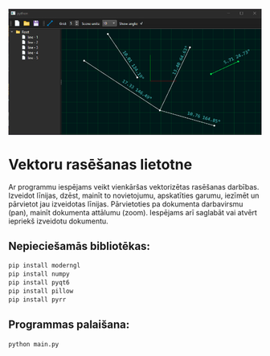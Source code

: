 
![screenshot](screenshot.png)


# Vektoru rasēšanas lietotne
Ar programmu iespējams veikt vienkāršas vektorizētas rasēšanas darbības. Izveidot līnijas, dzēst, mainīt to novietojumu, apskatīties garumu, iezīmēt un pārvietot jau izveidotas līnijas. Pārvietoties pa dokumenta darbavirsmu (pan), mainīt dokumenta attālumu (zoom).
Iespējams arī saglabāt vai atvērt iepriekš izveidotu dokumentu.

## Nepieciešamās bibliotēkas:
```sh
pip install moderngl
pip install numpy
pip install pyqt6
pip install pillow
pip install pyrr
```

## Programmas palaišana:
```sh
python main.py
```